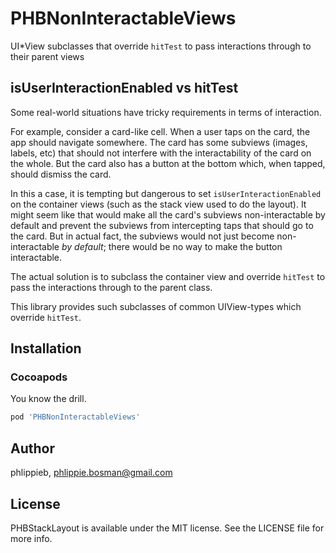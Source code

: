 # PHBNonInteractableViews

UI\*View subclasses that override `hitTest` to pass interactions through to their parent views

## isUserInteractionEnabled vs hitTest

Some real-world situations have tricky requirements in terms of interaction.

For example, consider a card-like cell. 
When a user taps on the card, the app should navigate somewhere.
The card has some subviews (images, labels, etc) that should not interfere with the interactability of the card on the whole.
But the card also has a button at the bottom which, when tapped, should dismiss the card.

In this a case, it is tempting but dangerous to set `isUserInteractionEnabled` on the container views (such as the stack view used to do the layout).
It might seem like that would make all the card's subviews non-interactable by default and prevent the subviews from intercepting taps that should go to the card.
But in actual fact, the subviews would not just become non-interactable *by default*; there would be no way to make the button interactable.

The actual solution is to subclass the container view and override `hitTest` to pass the interactions through to the parent class.

This library provides such subclasses of common UIView-types which override `hitTest`.

## Installation

### Cocoapods

You know the drill.

```ruby
pod 'PHBNonInteractableViews'
```

## Author

phlippieb, phlippie.bosman@gmail.com

## License

PHBStackLayout is available under the MIT license. See the LICENSE file for more info.
